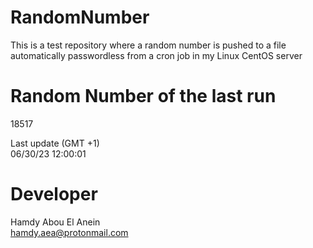 # RandomNumber    
This is a test repository where a random number is pushed to a file automatically passwordless from a cron job in my Linux CentOS server    
# Random Number of the last run   
18517
      
Last update (GMT +1)    
06/30/23 12:00:01
# Developer    
Hamdy Abou El Anein   
hamdy.aea@protonmail.com
